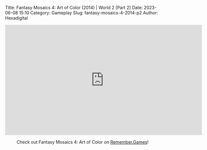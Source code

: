 Title: Fantasy Mosaics 4: Art of Color (2014) | World 2 [Part 2]
Date: 2023-06-08 15:10
Category: Gameplay
Slug: fantasy-mosaics-4-2014-p2
Author: Hexadigital

<center><iframe src="https://www.youtube.com/embed/NXAb-L-O1Lw?feature=oembed" allow="accelerometer; autoplay; encrypted-media; gyroscope; picture-in-picture" width="640" height="360" frameborder="0"></iframe>

Check out Fantasy Mosaics 4: Art of Color on [Remember.Games](https://remember.games/game/7223/fantasy-mosaics-4-art-of-color/)!</center>
